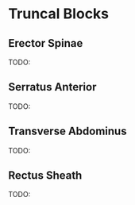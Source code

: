 # Truncal Blocks

## Erector Spinae

TODO:

## Serratus Anterior

TODO:

## Transverse Abdominus

TODO:

## Rectus Sheath

TODO:
